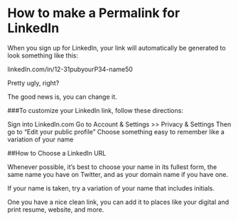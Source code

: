 # How to make a Permalink for LinkedIn
When you sign up for LinkedIn, your link will automatically be generated to look something like this:

linkedIn.com/in/12-31pubyourP34-name50

Pretty ugly, right?

The good news is, you can change it.

###To customize your LinkedIn link, follow these directions:

Sign into LinkedIn.com
Go to Account & Settings >> Privacy & Settings
Then go to “Edit your public profile”
Choose something easy to remember like a variation of your name

##How to Choose a LinkedIn URL

Whenever possible, it’s best to choose your name in its fullest form, the same name you have on Twitter, and as your domain name if you have one.

If your name is taken, try a variation of your name that includes initials.

One you have a nice clean link, you can add it to places like your digital and print resume, website, and more.
